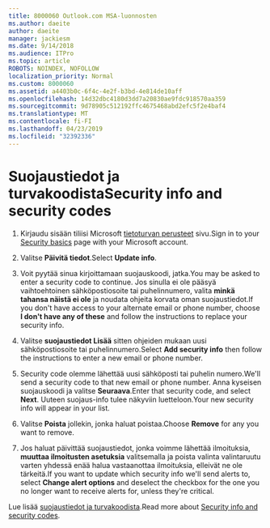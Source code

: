 ```yaml
---
title: 8000060 Outlook.com MSA-luonnosten
ms.author: daeite
author: daeite
manager: jackiesm
ms.date: 9/14/2018
ms.audience: ITPro
ms.topic: article
ROBOTS: NOINDEX, NOFOLLOW
localization_priority: Normal
ms.custom: 8000060
ms.assetid: a4403b0c-6f4c-4e2f-b3bd-4e814de10aff
ms.openlocfilehash: 14d32dbc4180d3dd7a20830ae9fdc918570aa359
ms.sourcegitcommit: 9d78905c512192ffc4675468abd2efc5f2e4baf4
ms.translationtype: MT
ms.contentlocale: fi-FI
ms.lasthandoff: 04/23/2019
ms.locfileid: "32392336"
---
```

# <a name="security-info-and-security-codes"></a><span data-ttu-id="60369-102">Suojaustiedot ja turvakoodista</span><span class="sxs-lookup"><span data-stu-id="60369-102">Security info and security codes</span></span>

1. <span data-ttu-id="60369-103">Kirjaudu sisään tiliisi Microsoft [tietoturvan perusteet](https://account.microsoft.com/security) sivu.</span><span class="sxs-lookup"><span data-stu-id="60369-103">Sign in to your [Security basics](https://account.microsoft.com/security) page with your Microsoft account.</span></span> 
    
2. <span data-ttu-id="60369-104">Valitse **Päivitä tiedot**.</span><span class="sxs-lookup"><span data-stu-id="60369-104">Select **Update info**.</span></span> 
    
3. <span data-ttu-id="60369-105">Voit pyytää sinua kirjoittamaan suojauskoodi, jatka.</span><span class="sxs-lookup"><span data-stu-id="60369-105">You may be asked to enter a security code to continue.</span></span> <span data-ttu-id="60369-106">Jos sinulla ei ole pääsyä vaihtoehtoinen sähköpostiosoite tai puhelinnumero, valita **minkä tahansa näistä ei ole** ja noudata ohjeita korvata oman suojaustiedot.</span><span class="sxs-lookup"><span data-stu-id="60369-106">If you don't have access to your alternate email or phone number, choose **I don't have any of these** and follow the instructions to replace your security info.</span></span> 
    
4. <span data-ttu-id="60369-107">Valitse **suojaustiedot Lisää** sitten ohjeiden mukaan uusi sähköpostiosoite tai puhelinnumero.</span><span class="sxs-lookup"><span data-stu-id="60369-107">Select **Add security info** then follow the instructions to enter a new email or phone number.</span></span> 
    
5. <span data-ttu-id="60369-108">Security code olemme lähettää uusi sähköposti tai puhelin numero.</span><span class="sxs-lookup"><span data-stu-id="60369-108">We'll send a security code to that new email or phone number.</span></span> <span data-ttu-id="60369-109">Anna kyseisen suojauskoodi ja valitse **Seuraava**.</span><span class="sxs-lookup"><span data-stu-id="60369-109">Enter that security code, and select **Next**.</span></span> <span data-ttu-id="60369-110">Uuteen suojaus-info tulee näkyviin luetteloon.</span><span class="sxs-lookup"><span data-stu-id="60369-110">Your new security info will appear in your list.</span></span> 
    
6. <span data-ttu-id="60369-111">Valitse **Poista** jollekin, jonka haluat poistaa.</span><span class="sxs-lookup"><span data-stu-id="60369-111">Choose **Remove** for any you want to remove.</span></span> 
    
7. <span data-ttu-id="60369-112">Jos haluat päivittää suojaustiedot, jonka voimme lähettää ilmoituksia, **muuttaa ilmoitusten asetuksia** valitsemalla ja poista valinta valintaruutu varten yhdessä enää halua vastaanottaa ilmoituksia, elleivät ne ole tärkeitä.</span><span class="sxs-lookup"><span data-stu-id="60369-112">If you want to update which security info we'll send alerts to, select **Change alert options** and deselect the checkbox for the one you no longer want to receive alerts for, unless they're critical.</span></span> 
    
<span data-ttu-id="60369-113">Lue lisää [suojaustiedot ja turvakoodista](https://support.microsoft.com/help/12428/).</span><span class="sxs-lookup"><span data-stu-id="60369-113">Read more about [Security info and security codes](https://support.microsoft.com/help/12428/).</span></span>
  

